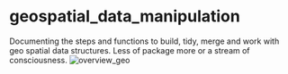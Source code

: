 # geospatial_data_manipulation
Documenting the steps and functions to build, tidy, merge and work with geo spatial data structures.  Less of  package more or a stream of consciousness.
![overview_geo](https://user-images.githubusercontent.com/48027133/137812273-e0f06b72-a4a5-448e-8732-1f86caa03a8a.png)
